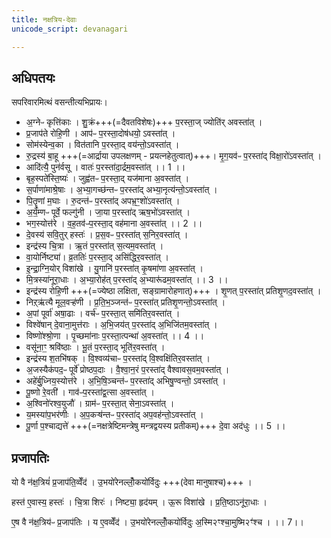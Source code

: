 ```yaml
---
title: नक्षत्रिय-देवाः
unicode_script: devanagari

---
```


## अधिपतयः

सपरिवारमित्थं वसन्तीत्यभिप्रायः।

- अ॒ग्नेᳶ कृत्ति॑काः । शु॒क्रं+++(=दैवतविशेषः)+++ प॒रस्ता॒ज् ज्योति॑र् अवस्ता॑त् ।  
- प्र॒जाप॑ते रोहि॒णी । आप॑ᳶ प॒रस्ता॒दोष॑धयो॒ ऽवस्ता॑त् ।  
- सोम॑स्येन्व॒का । वित॑तानि प॒रस्ता॒द् वय॑न्तो॒ऽवस्ता॑त् ।
- रु॒द्रस्य॑ बा॒हू +++(=आर्द्राया उपलक्षणम् - प्रयत्नहेतुत्वात्)+++। मृ॒ग॒यव॑ᳶ प॒रस्ता॑द् विक्षा॒रो॑ऽवस्ता॑त् । 
- आदि॑त्यै॒ पुन॑र्वसू । वातः॑ प॒रस्ता॑दा॒र्द्रम॒वस्ता॑त् ।। 1 ।।
- बृह॒स्पते॑स्ति॒ष्यः॑ । जुह्व॑तᳶ प॒रस्ता॒द् यज॑माना अ॒वस्ता॑त् । 
- स॒र्पाणा॑माश्रे॒षाः । अ॒भ्या॒गच्छ॑न्तᳶ प॒रस्ता॑द् अभ्या॒नृत्य॑न्तो॒ऽवस्ता॑त् ।
- पि॒तॄ॒णां म॒घाः । रु॒दन्त॑ᳶ प॒रस्ता॑द् अपभ्र॒ꣳ॒शो॑ऽवस्ता॑त् । 
- अ॒र्य॒म्णᳶ पूर्वे॒ फल्गु॑नी । जा॒या प॒रस्ता॑द् ऋष॒भो॑ऽवस्ता॑त् । 
- भग॒स्योत्त॑रे । व॒ह॒तव॑ᳶप॒रस्ता॒द् वह॑माना अ॒वस्ता॑त् ।। 2 ।।
- दे॒वस्य॑ सवि॒तुर् हस्तः॑ । प्र॒स॒वᳶ प॒रस्ता॑त् स॒निर॒वस्ता॑त् । 
- इन्द्र॑स्य चि॒त्रा । ऋ॒तं प॒रस्ता॑त् स॒त्यम॒वस्ता॑त् । 
- वा॒योर्निष्ट्या॑।  व्र॒ततिः॑ प॒रस्ता॒द् असि॑द्धिर॒वस्ता॑त् । 
- इ॒न्द्रा॒ग्नि॒योर् विशा॑खे । यु॒गानि॑ प॒रस्ता॑त् कृ॒षमा॑णा अ॒वस्ता॑त् । 
- मि॒त्रस्या॑नूरा॒धाः । अ॒भ्या॒रोह॑त् प॒रस्ता॑द् अ॒भ्यारू॑ढम॒वस्ता॑त् ।। 3 ।।
- इन्द्र॑स्य रोहि॒णी +++(=ज्येष्ठा लक्षिता, सङ्ग्रामारोहणात्)+++ । शृ॒णत् प॒रस्ता॑त् प्रतिशृ॒णद॒वस्ता॑त् । 
- निऱ्ऋ॑त्यै मूल॒वऱ्ह॑णी । प्र॒ति॒भ॒ञ्जन्त॑ᳶ प॒रस्ता॑त् प्रतिशृ॒णन्तो॒ऽवस्ता॑त् । 
- अ॒पां पूर्वा॑ अषा॒ढाः । वर्च॑ᳶ प॒रस्ता॒त् समि॑तिर॒वस्ता॑त् । 
- विश्वे॑षान् दे॒वाना॒मुत्त॑राः । अ॒भि॒जय॑त् प॒रस्ता॑द् अ॒भिजि॑तम॒वस्ता॑त् । 
- विष्णो॑श्श्रो॒णा । पृ॒च्छमा॑नाः प॒रस्ता॒त्पन्था॑ अ॒वस्ता॑त् ।। 4 ।।
- वसू॑ना॒ꣳ॒ श्रवि॑ष्ठाः । भू॒तं प॒रस्ता॒द् भूति॑र॒वस्ता॑त् । 
- इन्द्र॑स्य श॒तभि॑षक् । वि॒श्वव्य॑चाᳶ प॒रस्ता॑द् वि॒श्वक्षि॑तिर॒वस्ता॑त् । 
- अ॒जस्यैक॑पद॒ᳶ पूर्वे॑ प्रोष्ठप॒दाः । वै॒श्वा॒न॒रं प॒रस्ता॑द् वैश्वावस॒वम॒वस्ता॑त् । 
- अहे॑र्बु॒ध्निय॒स्योत्त॑रे । अ॒भि॒षि॒ञ्चन्त॑ᳶ प॒रस्ता॑द् अभिषु॒ण्वन्तो॒ ऽवस्ता॑त् । 
- पू॒ष्णो रे॒वती॑ । गाव॑ᳶप॒रस्ता॑द्व॒त्सा अ॒वस्ता॑त् । 
- अ॒श्विनो॑रश्व॒युजौ॑ । ग्राम॑ᳶ प॒रस्ता॒त् सेना॒ऽवस्ता॑त् । 
- य॒मस्या॑प॒भर॑णीः । अ॒प॒कऱ्ष॑न्तᳶ प॒रस्ता॑द् अप॒वह॑न्तो॒ऽवस्ता॑त् । 
- पू॒र्णा प॒श्चाद्यत्ते॑ +++(=नक्षत्रेष्टिमन्त्रेषु मन्त्रद्वयस्य प्रतीकम्)+++ दे॒वा अद॑धुः ।। 5 ।।


## प्रजापतिः
यो वै न॑क्ष॒त्रियं॑ प्र॒जाप॑ति॒व्वेँद॑ । उ॒भयो॑रेनल्लोँ॒कयो॑र्विदुः +++(देवा मानुषाश्च)+++ ।

हस्त॑ ए॒वास्य॒ हस्तः॑ । चि॒त्रा शिरः॑ । निष्ट्या॒ हृद॑यम् । ऊ॒रू विशा॑खे । प्र॒ति॒ष्ठाऽनू॑रा॒धाः ।  

ए॒ष वै न॑क्ष॒त्रिय॑ᳶ प्र॒जाप॑तिः । य ए॒वव्वेँद॑ । उ॒भयो॑रेनल्लोँ॒कयो॑र्विदुः अ॒स्मि२ꣳश्चा॒मुष्मि२ꣳ॑श्च । ।। 7।।
